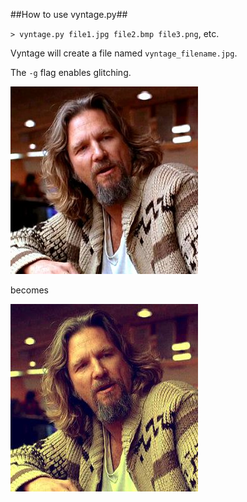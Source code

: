 ##How to use vyntage.py##

`> vyntage.py file1.jpg file2.bmp file3.png`, etc.

Vyntage will create a file named `vyntage_filename.jpg`.

The `-g` flag enables glitching.

![A white Russian](the_dude.jpg)

becomes

![Or a tight Russian](vyntage_the_dude.jpg)